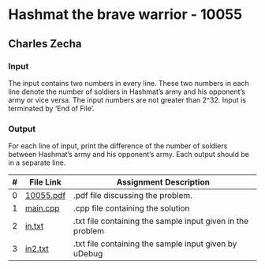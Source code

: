 # Hashmat the brave warrior - 10055
## Charles Zecha
### Input
The input contains two numbers in every line. These two numbers in each line denote the number
of soldiers in Hashmat’s army and his opponent’s army or vice versa. The input numbers are not greater
than 2^32. Input is terminated by ‘End of File’.

### Output
For each line of input, print the difference of the number of soldiers between Hashmat’s army and his
opponent’s army. Each output should be in a separate line.

|  #  | File Link | Assignment Description |
| :-: | ----------- | ---------------------- |
|  0  | [10055.pdf](https://github.com/OVA-Kak/4883-Prog-Tech/tree/main/assignments/P10055/10055.pdf)     | .pdf file discussing the problem.          |
|  1  | [main.cpp](https://github.com/OVA-Kak/4883-Prog-Tech/tree/main/assignments/P10055/main.cpp)     | .cpp file containing the solution          |
|  2  | [in.txt](https://github.com/OVA-Kak/4883-Prog-Tech/tree/main/assignments/P10055/in.txt)     | .txt file containing the sample input given in the problem          |
|  3  | [in2.txt](https://github.com/OVA-Kak/4883-Prog-Tech/tree/main/assignments/P10055/in2.txt)     | .txt file containing the sample input given by uDebug          |
